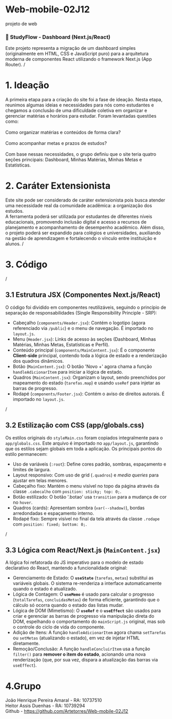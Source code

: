 # Web-mobile-02J12
projeto de web
### 🚀 StudyFlow - Dashboard (Next.js/React)

Este projeto representa a migração de um dashboard simples (originalmente em HTML, CSS e JavaScript puro) para a arquitetura moderna de componentes React utilizando o framework Next.js (App Router).
/

# 1. Ideação
A primeira etapa para a criação do site foi a fase de ideação. Nesta etapa, reunimos
algumas ideias e necessidades para nós como estudantes e chegamos a conclusão de uma
dificuldade coletiva em organizar e gerenciar matérias e horários para estudar.
Foram levantadas questões como:\
\
Como organizar matérias e conteúdos de forma clara?\
\
Como acompanhar metas e prazos de estudos?\
\
Com base nessas necessidades, o grupo definiu que o site teria quatro seções principais:
Dashboard, Minhas Matérias, Minhas Metas e Estatísticas.

# 2. Caráter Extensionista
Este site pode ser considerado de caráter extensionista pois busca atender uma
necessidade real da comunidade acadêmica: a organização dos estudos.\
A ferramenta poderá ser utilizada por estudantes de diferentes níveis educacionais, promovendo inclusão
digital e acesso a recursos de planejamento e acompanhamento de desempenho
acadêmico.
Além disso, o projeto poderá ser expandido para colégios e universidades, auxiliando na
gestão de aprendizagem e fortalecendo o vínculo entre instituição e alunos.
/
# 3. Código

/
## 3.1 Estrutura JSX (Componentes Next.js/React)

O código foi dividido em componentes reutilizáveis, seguindo o princípio de separação de responsabilidades (Single Responsibility Principle - SRP):
* Cabeçalho (`components/Header.jsx`): Contém o logotipo (agora referenciado via `/public`) e o menu de navegação. É importado no `layout.js`.
* Menu (`Header.jsx`): Links de acesso às seções (Dashboard, Minhas Matérias, Minhas Metas, Estatísticas e Perfil).
* Conteúdo principal (`components/MainContent.jsx`): É o componente **Client-side** principal, contendo toda a lógica de estado e a renderização dos quadros dinâmicos.
* Botão (`MainContent.jsx`): O botão 'Novo +' agora chama a função `handleAdicionarItem` para iniciar a lógica de estado.
* Quadros (`MainContent.jsx`): Organizam o layout, sendo preenchidos por mapeamento do estado (`tarefas.map`) e usando `useRef` para injetar as barras de progresso.
* Rodapé (`components/Footer.jsx`): Contém o aviso de direitos autorais. É importado no `layout.js`.

/
## 3.2 Estilização com CSS (app/globals.css)

Os estilos originais do `styleMain.css` foram copiados integralmente para o `app/globals.css`. Este arquivo é importado no `app/layout.js`, garantindo que os estilos sejam globais em toda a aplicação. Os principais pontos do estilo permanecem:
* Uso de variáveis (`:root`): Define cores padrão, sombras, espaçamento e limites de largura.
* Layout responsivo: Com uso de grid (`.quadros`) e *media queries* para ajustar em telas menores.
* Cabeçalho fixo: Mantém o menu visível no topo da página através da classe `.cabecalho` com `position: sticky; top: 0;`.
* Botão estilizado: O botão '.botao' usa `transition` para a mudança de cor no `hover`.
* Quadros (cards): Apresentam sombra (`var(--shadow)`), bordas arredondadas e espaçamento interno.
* Rodapé fixo: Sempre visível no final da tela através da classe `.rodape` com `position: fixed; bottom: 0;`.

/
## 3.3 Lógica com React/Next.js (`MainContent.jsx`)

A lógica foi refatorada do JS imperativo para o modelo de estado declarativo do React, mantendo a funcionalidade original:
* Gerenciamento de Estado: O **`useState`** (`tarefas`, `metas`) substitui as variáveis globais. O sistema re-renderiza a interface automaticamente quando o estado é atualizado.
* Lógica de Contagem: O **`useMemo`** é usado para calcular o progresso (`totalTarefas`, `concluidasMetas`) de forma eficiente, garantindo que o cálculo só ocorra quando o estado das listas mudar.
* Lógica de DOM (Mimetismo): O **`useRef`** e o **`useEffect`** são usados para criar e gerenciar as barras de progresso via manipulação direta do DOM, espelhando o comportamento do `mainScript.js` original, mas sob o controle do ciclo de vida do componente.
* Adição de Itens: A função `handleAdicionarItem` agora chama `setTarefas` ou `setMetas` (atualizando o estado), em vez de injetar HTML diretamente.
* Remoção/Conclusão: A função `handleConcluirItem` usa a função `filter()` para **remover o item do estado**, acionando uma nova renderização (que, por sua vez, dispara a atualização das barras via `useEffect`).

# 4.Grupo
João Henrique Pereira Amaral - RA: 10737510\
Heitor Assis Duenhas - RA: 10739294\
Github - https://github.com/Artetorres/Web-mobile-02J12
